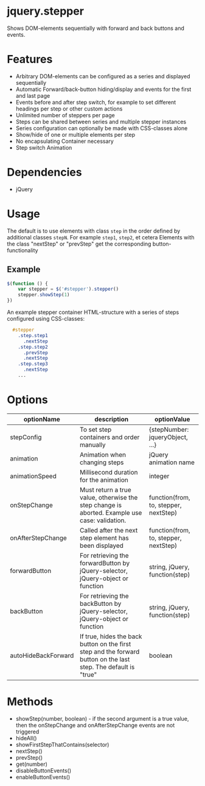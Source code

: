 # jquery.stepper
Shows DOM-elements sequentially with forward and back buttons and events.

# Features
- Arbitrary DOM-elements can be configured as a series and displayed sequentially
- Automatic Forward/back-button hiding/display and events for the first and last page
- Events before and after step switch, for example to set different headings per step or other custom actions
- Unlimited number of steppers per page
- Steps can be shared between series and multiple stepper instances
- Series configuration can optionally be made with CSS-classes alone
- Show/hide of one or multiple elements per step
- No encapsulating Container necessary
- Step switch Animation

# Dependencies
- jQuery

# Usage
The default is to use elements with class ``step`` in the order defined by additional classes ``stepN``. For example ``step1``, ``step2``, et cetera
Elements with the class "nextStep" or "prevStep" get the corresponding button-functionality

## Example
```javascript
$(function () {
	var stepper = $('#stepper').stepper()
	stepper.showStep(1)
})
```

An example stepper container HTML-structure with a series of steps configured using CSS-classes:

```css
  #stepper
    .step.step1
      .nextStep
    .step.step2
      .prevStep
      .nextStep
    .step.step3
      .nextStep
    ...
```

# Options
|optionName|description|optionValue|
----|----|----
|stepConfig|To set step containers and order manually|{stepNumber: jqueryObject, ...}|
|animation|Animation when changing steps|jQuery animation name|
|animationSpeed|Millisecond duration for the animation|integer|
|onStepChange|Must return a true value, otherwise the step change is aborted. Example use case: validation.|function(from, to, stepper, nextStep)|
|onAfterStepChange|Called after the next step element has been displayed|function(from, to, stepper, nextStep)|
|forwardButton|For retrieving the forwardButton by jQuery-selector, jQuery-object or function|string, jQuery, function(step)|
|backButton|For retrieving the backButton by jQuery-selector, jQuery-object or function|string, jQuery, function(step)|
|autoHideBackForward|If true, hides the back button on the first step and the forward button on the last step. The default is "true"|boolean|

# Methods
- showStep(number, boolean) - if the second argument is a true value, then the onStepChange and onAfterStepChange events are not triggered
- hideAll()
- showFirstStepThatContains(selector)
- nextStep()
- prevStep()
- get(number)
- disableButtonEvents()
- enableButtonEvents()
